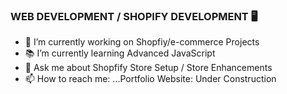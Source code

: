 ### WEB DEVELOPMENT / SHOPIFY DEVELOPMENT 🖥 

- 🛒 I’m currently working on Shopfiy/e-commerce Projects
- 📚 I’m currently learning Advanced JavaScript
- 💬 Ask me about Shopfify Store Setup / Store Enhancements
- 📫 How to reach me: ...Portfolio Website: Under Construction
